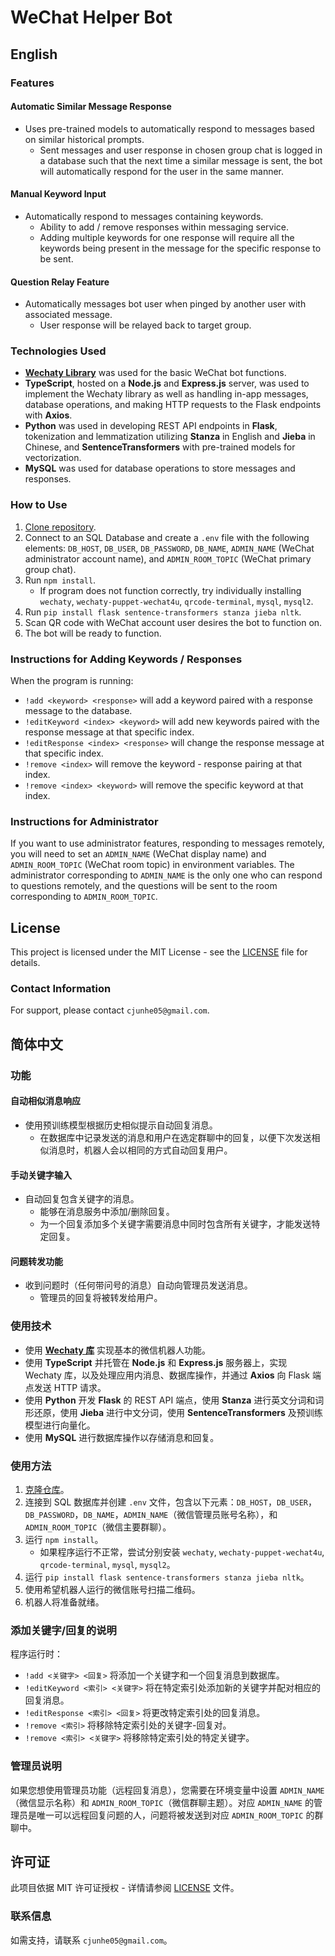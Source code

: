 # WeChat Helper Bot

## English

### Features

#### Automatic Similar Message Response

* Uses pre-trained models to automatically respond to messages based on similar historical prompts.
  * Sent messages and user response in chosen group chat is logged in a database such that the next time a similar message is sent, the bot will automatically respond for the user in the same manner.

#### Manual Keyword Input

* Automatically respond to messages containing keywords.
  * Ability to add / remove responses within messaging service.
  * Adding multiple keywords for one response will require all the keywords being present in the message for the specific response to be sent.

#### Question Relay Feature

* Automatically messages bot user when pinged by another user with associated message.
  * User response will be relayed back to target group.

### Technologies Used

* [**Wechaty Library**](https://wechaty.js.org/) was used for the basic WeChat bot functions.
* **TypeScript**, hosted on a **Node.js** and **Express.js** server, was used to implement the Wechaty library as well as handling in-app messages, database operations, and making HTTP requests to the Flask endpoints with **Axios**.
* **Python** was used in developing REST API endpoints in **Flask**, tokenization and lemmatization utilizing **Stanza** in English and **Jieba** in Chinese, and **SentenceTransformers** with pre-trained models for vectorization.
* **MySQL** was used for database operations to store messages and responses.

### How to Use

1. [Clone repository](https://github.com/junhecui/chatbot).
2. Connect to an SQL Database and create a `.env` file with the following elements: `DB_HOST`, `DB_USER`, `DB_PASSWORD`, `DB_NAME`, `ADMIN_NAME` (WeChat administrator account name), and `ADMIN_ROOM_TOPIC` (WeChat primary group chat).
3. Run `npm install`.
   * If program does not function correctly, try individually installing `wechaty`, `wechaty-puppet-wechat4u`, `qrcode-terminal`, `mysql`, `mysql2`.
4. Run `pip install flask sentence-transformers stanza jieba nltk`.
5. Scan QR code with WeChat account user desires the bot to function on.
6. The bot will be ready to function.

### Instructions for Adding Keywords / Responses

When the program is running:

* `!add <keyword> <response>` will add a keyword paired with a response message to the database.
* `!editKeyword <index> <keyword>` will add new keywords paired with the response message at that specific index.
* `!editResponse <index> <response>` will change the response message at that specific index.
* `!remove <index>` will remove the keyword - response pairing at that index.
* `!remove <index> <keyword>` will remove the specific keyword at that index.

### Instructions for Administrator

If you want to use administrator features, responding to messages remotely, you will need to set an `ADMIN_NAME` (WeChat display name) and `ADMIN_ROOM_TOPIC` (WeChat room topic) in environment variables. The administrator corresponding to `ADMIN_NAME` is the only one who can respond to questions remotely, and the questions will be sent to the room corresponding to `ADMIN_ROOM_TOPIC`.

## License

This project is licensed under the MIT License - see the [LICENSE](LICENSE.txt) file for details.

### Contact Information

For support, please contact `cjunhe05@gmail.com`.

## 简体中文

### 功能

#### 自动相似消息响应

* 使用预训练模型根据历史相似提示自动回复消息。
  * 在数据库中记录发送的消息和用户在选定群聊中的回复，以便下次发送相似消息时，机器人会以相同的方式自动回复用户。

#### 手动关键字输入

* 自动回复包含关键字的消息。
  * 能够在消息服务中添加/删除回复。
  * 为一个回复添加多个关键字需要消息中同时包含所有关键字，才能发送特定回复。

#### 问题转发功能

* 收到问题时（任何带问号的消息）自动向管理员发送消息。
  * 管理员的回复将被转发给用户。

### 使用技术

* 使用 [**Wechaty 库**](https://wechaty.js.org/) 实现基本的微信机器人功能。
* 使用 **TypeScript** 并托管在 **Node.js** 和 **Express.js** 服务器上，实现 Wechaty 库，以及处理应用内消息、数据库操作，并通过 **Axios** 向 Flask 端点发送 HTTP 请求。
* 使用 **Python** 开发 **Flask** 的 REST API 端点，使用 **Stanza** 进行英文分词和词形还原，使用 **Jieba** 进行中文分词，使用 **SentenceTransformers** 及预训练模型进行向量化。
* 使用 **MySQL** 进行数据库操作以存储消息和回复。

### 使用方法

1. [克隆仓库](https://github.com/junhecui/chatbot)。
2. 连接到 SQL 数据库并创建 `.env` 文件，包含以下元素：`DB_HOST`，`DB_USER`，`DB_PASSWORD`，`DB_NAME`，`ADMIN_NAME`（微信管理员账号名称），和 `ADMIN_ROOM_TOPIC`（微信主要群聊）。
3. 运行 `npm install`。
   * 如果程序运行不正常，尝试分别安装 `wechaty`, `wechaty-puppet-wechat4u`, `qrcode-terminal`, `mysql`, `mysql2`。
4. 运行 `pip install flask sentence-transformers stanza jieba nltk`。
5. 使用希望机器人运行的微信账号扫描二维码。
6. 机器人将准备就绪。

### 添加关键字/回复的说明

程序运行时：

* `!add <关键字> <回复>` 将添加一个关键字和一个回复消息到数据库。
* `!editKeyword <索引> <关键字>` 将在特定索引处添加新的关键字并配对相应的回复消息。
* `!editResponse <索引> <回复>` 将更改特定索引处的回复消息。
* `!remove <索引>` 将移除特定索引处的关键字-回复对。
* `!remove <索引> <关键字>` 将移除特定索引处的特定关键字。

### 管理员说明

如果您想使用管理员功能（远程回复消息），您需要在环境变量中设置 `ADMIN_NAME`（微信显示名称）和 `ADMIN_ROOM_TOPIC`（微信群聊主题）。对应 `ADMIN_NAME` 的管理员是唯一可以远程回复问题的人，问题将被发送到对应 `ADMIN_ROOM_TOPIC` 的群聊中。

## 许可证

此项目依据 MIT 许可证授权 - 详情请参阅 [LICENSE](LICENSE.txt) 文件。

### 联系信息

如需支持，请联系 `cjunhe05@gmail.com`。
